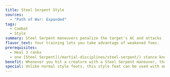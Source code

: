 ```yaml
---
title: Steel Serpent Style
sources:
  - "Path of War: Expanded"
tags:
  - Combat
  - Style
summary: Steel Serpent maneuvers penalize the target's AC and attacks
flavor_text: Your training lets you take advantage of weakened foes.
prerequisites:
  - Heal 3 ranks
  - one [Steel Serpent](/martial-disciplines/steel-serpent/) stance known
benefit: Whenever you hit a creature with a Steel Serpent maneuver, that creature takes a --1 penalty on attack rolls and to their AC for two rounds. At character level 5th and at every five levels thereafter, this penalty increases by --1.
special: Unlike normal style feats, this style feat can be used with any weapon, and isn't limited to unarmed strikes.
---
```

